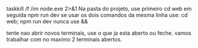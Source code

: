 taskkill /f /im node.exe 2>&1
Na pasta do projeto, use primeiro cd web
em seguida npm run dev
se usar os dois comandos da mesma linha use: cd web; npm run dev
nunca use &&

tente nao abrir novos terminais, use o que ja esta aberto ou feche. vamos trabalhar com no maximo 2 terminais abertos.

